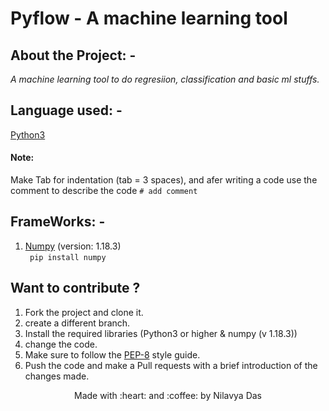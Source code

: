 # Pyflow - A machine learning tool <br>
## About the Project: - 
<p><i>
   A machine learning tool to do regresiion, classification and basic ml stuffs. 
  </i>
</p>

## Language used: - 
[Python3](https://docs.python.org/3/)<br>
#### Note: <br>
Make Tab for indentation (tab = 3 spaces), and afer writing a code use the comment to describe the code ``` # add comment ```

## FrameWorks: -

1. [Numpy](https://numpy.org/doc/) (version: 1.18.3)<br>
``` pip install numpy```


## Want to contribute ?
1. Fork the project and clone it.
2. create a different branch.
3. Install the required libraries (Python3 or higher & numpy (v 1.18.3))
4. change the code.
5. Make sure to follow the [PEP-8](https://www.python.org/dev/peps/pep-0008/) style guide. 
6. Push the code and make a Pull requests with a brief introduction of the changes made. 


<p align="center">Made with :heart: and :coffee: by Nilavya Das</p>
